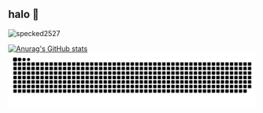 ## halo 👋
  ![specked2527](https://komarev.com/ghpvc/?username=specked2527)  
  
  [![Anurag's GitHub stats](https://github-readme-stats.vercel.app/api?username=specked2527)](https://github.com/anuraghazra/github-readme-stats)  
  ![](https://raw.githubusercontent.com/specked2527/specked2527/output/github-contribution-grid-snake.svg)





<!--
**specked2527/specked2527** is a ✨ _special_ ✨ repository because its `README.md` (this file) appears on your GitHub profile.

Here are some ideas to get you started:

- 🔭 I’m currently working on ...
- 🌱 I’m currently learning ...
- 👯 I’m looking to collaborate on ...
- 🤔 I’m looking for help with ...
- 💬 Ask me about ...
- 📫 How to reach me: ...
- 😄 Pronouns: ...
- ⚡ Fun fact: ...     
-->
